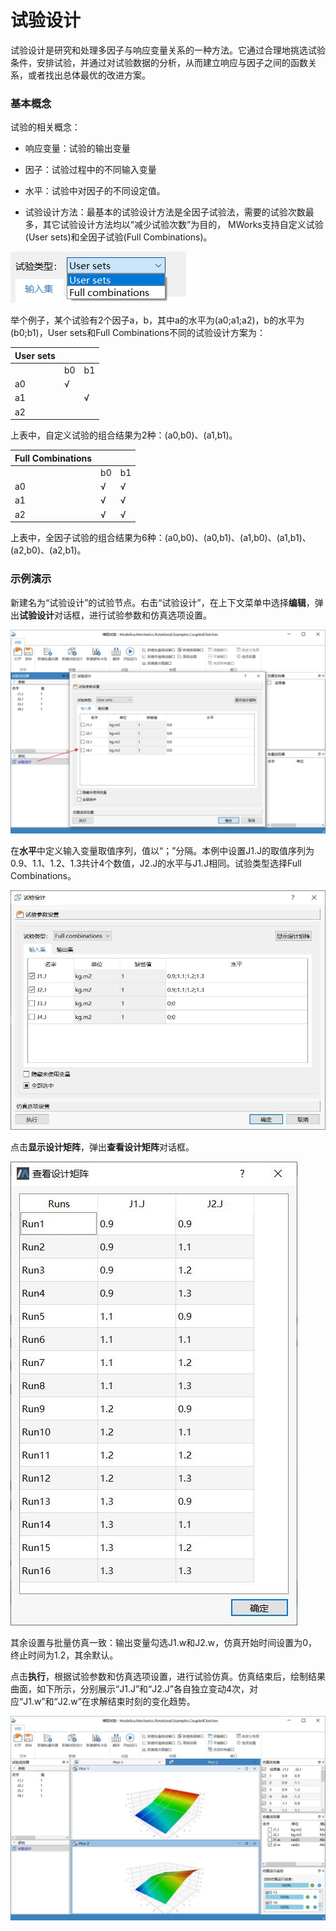 # 试验设计

试验设计是研究和处理多因子与响应变量关系的一种方法。它通过合理地挑选试验条件，安排试验，并通过对试验数据的分析，从而建立响应与因子之间的函数关系，或者找出总体最优的改进方案。

### 基本概念

试验的相关概念：

- 响应变量：试验的输出变量

- 因子：试验过程中的不同输入变量

- 水平：试验中对因子的不同设定值。

- 试验设计方法：最基本的试验设计方法是全因子试验法，需要的试验次数最多，其它试验设计方法均以“减少试验次数”为目的， MWorks支持自定义试验(User sets)和全因子试验(Full Combinations)。


![MWorks支持的试验方法](TestDesign.assets/image001.jpg)

举个例子，某个试验有2个因子a，b，其中a的水平为(a0;a1;a2)，b的水平为(b0;b1)，User sets和Full Combinations不同的试验设计方案为：

| User sets |      |      |
| --------- | ---- | ---- |
|           | b0   | b1   |
| a0        | √    |      |
| a1        |      | √    |
| a2        |      |      |

上表中，自定义试验的组合结果为2种：(a0,b0)、(a1,b1)。

| Full Combinations |      |      |
| ----------------- | ---- | ---- |
|                   | b0   | b1   |
| a0                | √    | √    |
| a1                | √    | √    |
| a2                | √    | √    |

上表中，全因子试验的组合结果为6种：(a0,b0)、(a0,b1)、(a1,b0)、(a1,b1)、(a2,b0)、(a2,b1)。

### 示例演示

新建名为“试验设计”的试验节点。右击“试验设计”，在上下文菜单中选择**编辑**，弹出**试验设计**对话框，进行试验参数和仿真选项设置。

<img src="TestDesign.assets/image001-1607998273462.jpg" alt="DOE 试验设计" style="zoom:67%;" />

在**水平**中定义输入变量取值序列，值以“；”分隔。本例中设置J1.J的取值序列为0.9、1.1、1.2、1.3共计4个数值，J2.J的水平与J1.J相同。试验类型选择Full Combinations。

<img src="TestDesign.assets/image002.jpg" alt="试验参数设置" style="zoom:80%;" />

点击**显示设计矩阵**，弹出**查看设计矩阵**对话框。

![全因子试验的设计矩阵](TestDesign.assets/image003.jpg)

其余设置与批量仿真一致：输出变量勾选J1.w和J2.w，仿真开始时间设置为0，终止时间为1.2，其余默认。

点击**执行**，根据试验参数和仿真选项设置，进行试验仿真。仿真结束后，绘制结果曲面，如下所示，分别展示“J1.J”和“J2.J”各自独立变动4次，对应“J1.w”和“J2.w”在求解结束时刻的变化趋势。

<img src="TestDesign.assets/image004.jpg" alt="image004" style="zoom:67%;" />

